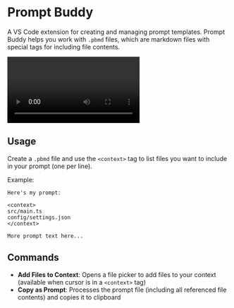 # Prompt Buddy

A VS Code extension for creating and managing prompt templates. Prompt Buddy helps you work with `.pbmd` files, which are markdown files with special tags for including file contents.

![Prompt Buddy Preview](images/code.mp4)

## Usage

Create a `.pbmd` file and use the `<context>` tag to list files you want to include in your prompt (one per line).

Example:
```
Here's my prompt:

<context>
src/main.ts
config/settings.json
</context>

More prompt text here...
```

## Commands

- **Add Files to Context**: Opens a file picker to add files to your context (available when cursor is in a `<context>` tag)
- **Copy as Prompt**: Processes the prompt file (including all referenced file contents) and copies it to clipboard